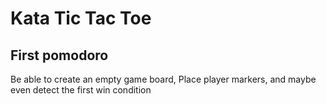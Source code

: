 # Kata Tic Tac Toe

## First pomodoro
Be able to create an empty game board,
Place player markers, and maybe even detect the first win condition
